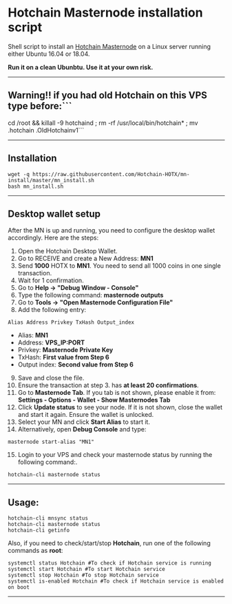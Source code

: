 # Hotchain Masternode installation script
Shell script to install an [Hotchain Masternode](http://hotchain.me/) on a Linux server running either Ubuntu 16.04 or 18.04.

**Run it on a clean Ubunbtu. Use it at your own risk.**
***

## Warning!! if you had old Hotchain on this VPS type before:```
cd /root && killall -9 hotchaind ; rm -rf /usr/local/bin/hotchain* ; mv .hotchain .OldHotchainv1```
***

## Installation
```
wget -q https://raw.githubusercontent.com/Hotchain-HOTX/mn-install/master/mn_install.sh
bash mn_install.sh
```
***

## Desktop wallet setup

After the MN is up and running, you need to configure the desktop wallet accordingly. Here are the steps:
1. Open the Hotchain Desktop Wallet.
2. Go to RECEIVE and create a New Address: **MN1**
3. Send **1000** HOTX to **MN1**. You need to send all 1000 coins in one single transaction.
4. Wait for 1 confirmation.
5. Go to **Help -> "Debug Window - Console"**
6. Type the following command: **masternode outputs**
7. Go to  **Tools -> "Open Masternode Configuration File"**
8. Add the following entry:
```
Alias Address Privkey TxHash Output_index
```
* Alias: **MN1**
* Address: **VPS_IP:PORT**
* Privkey: **Masternode Private Key**
* TxHash: **First value from Step 6**
* Output index:  **Second value from Step 6**
9. Save and close the file.
10. Ensure the transaction at step 3. has **at least 20 confirmations**.
11. Go to **Masternode Tab**. If you tab is not shown, please enable it from: **Settings - Options - Wallet - Show Masternodes Tab**
12. Click **Update status** to see your node. If it is not shown, close the wallet and start it again. Ensure the wallet is unlocked.
13. Select your MN and click **Start Alias** to start it.
14. Alternatively, open **Debug Console** and type:
```
masternode start-alias "MN1"
```
15. Login to your VPS and check your masternode status by running the following command:.
```
hotchain-cli masternode status
```
***

## Usage:
```
hotchain-cli mnsync status
hotchain-cli masternode status
hotchain-cli getinfo
```
Also, if you need to check/start/stop **Hotchain**, run one of the following commands as **root**:

```
systemctl status Hotchain #To check if Hotchain service is running
systemctl start Hotchain #To start Hotchain service
systemctl stop Hotchain #To stop Hotchain service
systemctl is-enabled Hotchain #To check if Hotchain service is enabled on boot
```
***

